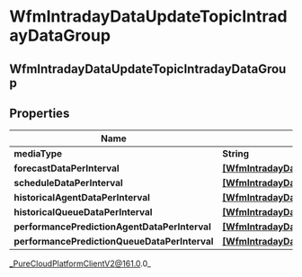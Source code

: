 # WfmIntradayDataUpdateTopicIntradayDataGroup

## WfmIntradayDataUpdateTopicIntradayDataGroup

## Properties

|Name | Type | Description | Notes|
|------------ | ------------- | ------------- | -------------|
| **mediaType** | **String** |  | [optional] |
| **forecastDataPerInterval** | [**[WfmIntradayDataUpdateTopicIntradayForecastData]**](WfmIntradayDataUpdateTopicIntradayForecastData) |  | [optional] |
| **scheduleDataPerInterval** | [**[WfmIntradayDataUpdateTopicIntradayScheduleData]**](WfmIntradayDataUpdateTopicIntradayScheduleData) |  | [optional] |
| **historicalAgentDataPerInterval** | [**[WfmIntradayDataUpdateTopicIntradayHistoricalAgentData]**](WfmIntradayDataUpdateTopicIntradayHistoricalAgentData) |  | [optional] |
| **historicalQueueDataPerInterval** | [**[WfmIntradayDataUpdateTopicIntradayHistoricalQueueData]**](WfmIntradayDataUpdateTopicIntradayHistoricalQueueData) |  | [optional] |
| **performancePredictionAgentDataPerInterval** | [**[WfmIntradayDataUpdateTopicIntradayPerformancePredictionAgentData]**](WfmIntradayDataUpdateTopicIntradayPerformancePredictionAgentData) |  | [optional] |
| **performancePredictionQueueDataPerInterval** | [**[WfmIntradayDataUpdateTopicIntradayPerformancePredictionQueueData]**](WfmIntradayDataUpdateTopicIntradayPerformancePredictionQueueData) |  | [optional] |



_PureCloudPlatformClientV2@161.0.0_
